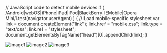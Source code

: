 // JavaScript code to detect mobile devices
if ( /Android|webOS|iPhone|iPad|iPod|BlackBerry|IEMobile|Opera Mini/i.test(navigator.userAgent) ) {
  // Load mobile-specific stylesheet
  var link = document.createElement("link");
  link.href = "mobile.css";
  link.type = "text/css";
  link.rel = "stylesheet";
  document.getElementsByTagName("head")[0].appendChild(link);
}
<div id="slider">
  <img src="image1.jpg" alt="image1">
  <img src="image2.jpg" alt="image2">
  <img src="image3.jpg" alt="image3">
</div>

<script>
  var images = document.querySelectorAll("#slider img");
  var current = 0;

  function next() {
    images[current].classList.remove("active");
    current = (current + 1) % images.length;
    images[current].classList.add("active");
  }

  setInterval(next, 5000);
</script>
